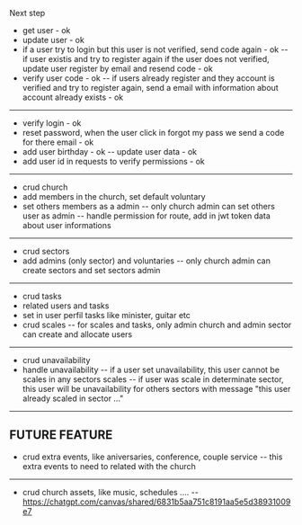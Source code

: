 Next step

- get user - ok
- update user - ok
- if a user try to login but this user is not verified, send code again - ok
  -- if user existis and try to register again if the user does not verified, update user register by email and resend code - ok
- verify user code - ok
  -- if users already register and they account is verified and try to register again, send a email with information about account already exists - ok

---

- verify login - ok
- reset password, when the user click in forgot my pass we send a code for there email - ok
- add user birthday - ok
  -- update user data - ok
- add user id in requests to verify permissions - ok

---

- crud church
- add members in the church, set default voluntary
- set others members as a admin
  -- only church admin can set others user as admin
  -- handle permission for route, add in jwt token data about user informations

---

- crud sectors
- add admins (only sector) and voluntaries
  -- only church admin can create sectors and set sectors admin

---

- crud tasks
- related users and tasks
- set in user perfil tasks like minister, guitar etc
- crud scales
  -- for scales and tasks, only admin church and admin sector can create and allocate users

---

- crud unavailability
- handle unavailability
  -- if a user set unavailability, this user cannot be scales in any sectors scales
  -- if user was scale in determinate sector, this user will be unavailability for others sectors with message "this user already scaled in sector ..."

---

## FUTURE FEATURE

- crud extra events, like aniversaries, conference, couple service
  -- this extra events to need to related with the church

---

- crud church assets, like music, schedules ....
  -- https://chatgpt.com/canvas/shared/6831b5aa751c8191aa5e5d38931009e7
